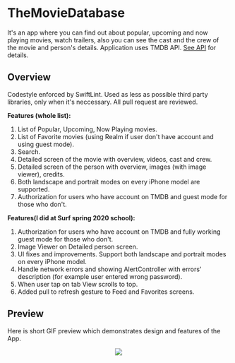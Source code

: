 
# TheMovieDatabase

It's an app where you can find out about popular, upcoming and now playing movies, watch trailers, also you can see the cast and the crew of the movie and person's details. Application uses TMDB API. [See API](https://developers.themoviedb.org/3/getting-started/introduction) for details.


## Overview

Codestyle enforced by SwiftLint.
Used as less as possible third party libraries, only when it's neccessary.
All pull request are reviewed. 

**Features (whole list):**

1. List of Popular, Upcoming, Now Playing movies.
2. List of Favorite movies (using Realm if user don't have account and using guest mode).
3. Search.
4. Detailed screen of the movie with overview, videos, cast and crew.
5. Detailed screen of the person with overview, images (with image viewer), credits.
6. Both landscape and portrait modes on every iPhone model are supported.
7. Authorization for users who have account on TMDB and guest mode for those who don't.

**Features(I did at Surf spring 2020 school):**
1. Authorization for users who have account on TMDB and fully working guest mode for those who don't.
2. Image Viewer on Detailed person screen.
3. UI fixes and improvements. Support both landscape and portrait modes on every iPhone model.
4. Handle network errors and showing AlertController with errors' description (for example user entered wrong password).
5. When user tap on tab View scrolls to top.
6. Added pull to refresh gesture to Feed and Favorites screens.

## Preview

Here is short GIF preview which demonstrates design and features of the App.

<p align="center">
	<img src="Images/longVersion.gif" />
</p>
